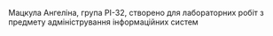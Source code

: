 Мацкула Ангеліна, група РІ-32, 
створено для лабораторних робіт з предмету 
адміністрування інформаційних систем
